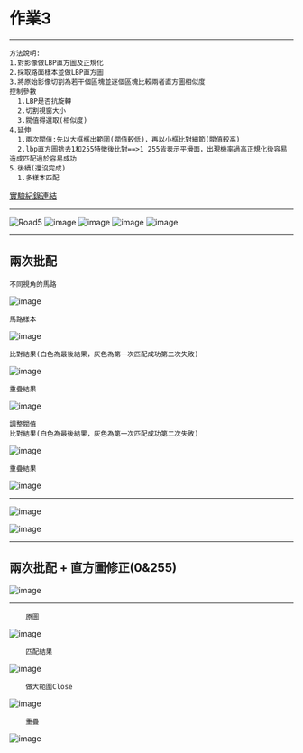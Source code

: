 #  作業3
---
    方法說明:
    1.對影像做LBP直方圖及正規化
    2.採取路面樣本並做LBP直方圖
    3.將原始影像切割為若干個區塊並逐個區塊比較兩者直方圖相似度
    控制參數
      1.LBP是否抗旋轉
      2.切割視窗大小
      3.閥值得選取(相似度)
    4.延伸
      1.兩次閥值:先以大框框出範圍(閥值較低)，再以小框比對細節(閥值較高)
      2.lbp直方圖捨去1和255特徵後比對==>1 255皆表示平滑面，出現機率過高正規化後容易造成匹配過於容易成功
    5.後續(還沒完成)
      1.多樣本匹配


[實驗紀錄連結](https://www.evernote.com/l/AY4xh_cOYfFOF6FP0dLlBXag-NctNuXjjI0/)

---

![Road5](https://github.com/HsuTengHsiung/Image-processing/blob/master/000.%E4%BD%9C%E6%A5%AD%E7%B4%80%E9%8C%84/HW3/Road5_%E7%9B%B4%E6%96%B9%E5%9C%96%E5%8C%B9%E9%85%8D%E4%B8%80%E6%AC%A1_%E9%96%A5%E5%80%BC%E6%B8%AC%E8%A9%A6/Road_5.jpg)
![image](https://github.com/HsuTengHsiung/Image-processing/blob/master/000.%E4%BD%9C%E6%A5%AD%E7%B4%80%E9%8C%84/HW3/Road5_%E7%9B%B4%E6%96%B9%E5%9C%96%E5%8C%B9%E9%85%8D%E4%B8%80%E6%AC%A1_%E9%96%A5%E5%80%BC%E6%B8%AC%E8%A9%A6/Block_test_Final_forRoad5.jpg)
![image](https://github.com/HsuTengHsiung/Image-processing/blob/master/000.%E4%BD%9C%E6%A5%AD%E7%B4%80%E9%8C%84/HW3/Road5_%E7%9B%B4%E6%96%B9%E5%9C%96%E5%8C%B9%E9%85%8D%E4%B8%80%E6%AC%A1_%E9%96%A5%E5%80%BC%E6%B8%AC%E8%A9%A6/Block_test_Final_forRoad5%20(4).jpg)
![image](https://github.com/HsuTengHsiung/Image-processing/blob/master/000.%E4%BD%9C%E6%A5%AD%E7%B4%80%E9%8C%84/HW3/Road5_%E7%9B%B4%E6%96%B9%E5%9C%96%E5%8C%B9%E9%85%8D%E4%B8%80%E6%AC%A1_%E9%96%A5%E5%80%BC%E6%B8%AC%E8%A9%A6/Block_test_Final_forRoad5%20(2).jpg)
![image](https://github.com/HsuTengHsiung/Image-processing/blob/master/000.%E4%BD%9C%E6%A5%AD%E7%B4%80%E9%8C%84/HW3/Road5_%E7%9B%B4%E6%96%B9%E5%9C%96%E5%8C%B9%E9%85%8D%E4%B8%80%E6%AC%A1_%E9%96%A5%E5%80%BC%E6%B8%AC%E8%A9%A6/Block_test_Final_forRoad5%20(3).jpg)

------------------------------------------
##  兩次批配

    不同視角的馬路
![image](https://github.com/HsuTengHsiung/Image-processing/blob/master/000.%E4%BD%9C%E6%A5%AD%E7%B4%80%E9%8C%84/HW3/Road12_%E7%9B%B4%E6%96%B9%E5%9C%96%E5%8C%B9%E9%85%8D/Road_12.jpg)

    馬路樣本
![image](https://github.com/HsuTengHsiung/Image-processing/blob/master/000.%E4%BD%9C%E6%A5%AD%E7%B4%80%E9%8C%84/HW3/Road12_%E7%9B%B4%E6%96%B9%E5%9C%96%E5%8C%B9%E9%85%8D/Road_12_Sample.jpg)

    比對結果(白色為最後結果，灰色為第一次匹配成功第二次失敗)
![image](https://github.com/HsuTengHsiung/Image-processing/blob/master/000.%E4%BD%9C%E6%A5%AD%E7%B4%80%E9%8C%84/HW3/Road12_%E7%9B%B4%E6%96%B9%E5%9C%96%E5%8C%B9%E9%85%8D/Road_Block_test1_2.jpg)

    重疊結果
![image](https://github.com/HsuTengHsiung/Image-processing/blob/master/000.%E4%BD%9C%E6%A5%AD%E7%B4%80%E9%8C%84/HW3/Road12_%E7%9B%B4%E6%96%B9%E5%9C%96%E5%8C%B9%E9%85%8D/Road_Block_test1.jpg)

    調整閥值
    比對結果(白色為最後結果，灰色為第一次匹配成功第二次失敗)
![image](https://github.com/HsuTengHsiung/Image-processing/blob/master/000.%E4%BD%9C%E6%A5%AD%E7%B4%80%E9%8C%84/HW3/Road12_%E7%9B%B4%E6%96%B9%E5%9C%96%E5%8C%B9%E9%85%8D/Road_Block_test2_2.jpg)

    重疊結果
![image](https://github.com/HsuTengHsiung/Image-processing/blob/master/000.%E4%BD%9C%E6%A5%AD%E7%B4%80%E9%8C%84/HW3/Road12_%E7%9B%B4%E6%96%B9%E5%9C%96%E5%8C%B9%E9%85%8D/Road_Block_test2_1.jpg)

------------------------------------------

![image](https://github.com/HsuTengHsiung/Image-processing/blob/master/000.%E4%BD%9C%E6%A5%AD%E7%B4%80%E9%8C%84/HW3/Road7_%E7%9B%B4%E6%96%B9%E5%9C%96%E5%8C%B9%E9%85%8D_%E4%BA%8C%E6%AC%A1_%E9%96%A5%E5%80%BC%E6%B8%AC%E8%A9%A6/Block_test_forRoad5_2.jpg)

![image](https://github.com/HsuTengHsiung/Image-processing/blob/master/000.%E4%BD%9C%E6%A5%AD%E7%B4%80%E9%8C%84/HW3/Road7_%E7%9B%B4%E6%96%B9%E5%9C%96%E5%8C%B9%E9%85%8D_%E4%BA%8C%E6%AC%A1_%E9%96%A5%E5%80%BC%E6%B8%AC%E8%A9%A6/Block_test_Final2_forRoad5_raw_image.jpg)




------------------------------------------
##  兩次批配 + 直方圖修正(0&255)

![image](https://github.com/HsuTengHsiung/Image-processing/blob/master/000.%E4%BD%9C%E6%A5%AD%E7%B4%80%E9%8C%84/HW3/Road10_%E7%9B%B4%E6%96%B9%E5%9C%96%E5%8C%B9%E9%85%8D_%E7%9B%B4%E6%96%B9%E5%9C%96%E5%8E%BB0%26255/Road_10%E5%8C%B9%E9%85%8D%E6%B8%AC%E8%A9%A6.jpg)

--------------------------------------------
        原圖
![image](https://github.com/HsuTengHsiung/Image-processing/blob/master/000.%E4%BD%9C%E6%A5%AD%E7%B4%80%E9%8C%84/HW3/Road16_%E7%9B%B4%E6%96%B9%E5%9C%96%E5%8C%B9%E9%85%8D_%E7%9B%B4%E6%96%B9%E5%9C%96%E5%8E%BB0%26255/Road_16_raw.jpg)

        匹配結果
![image](https://github.com/HsuTengHsiung/Image-processing/blob/master/000.%E4%BD%9C%E6%A5%AD%E7%B4%80%E9%8C%84/HW3/Road16_%E7%9B%B4%E6%96%B9%E5%9C%96%E5%8C%B9%E9%85%8D_%E7%9B%B4%E6%96%B9%E5%9C%96%E5%8E%BB0%26255/Road_16_raw_LBP.jpg)

        做大範圍Close
![image](https://github.com/HsuTengHsiung/Image-processing/blob/master/000.%E4%BD%9C%E6%A5%AD%E7%B4%80%E9%8C%84/HW3/Road16_%E7%9B%B4%E6%96%B9%E5%9C%96%E5%8C%B9%E9%85%8D_%E7%9B%B4%E6%96%B9%E5%9C%96%E5%8E%BB0%26255/Road_16_raw_LBP_Close.jpg)

        重疊
![image](https://github.com/HsuTengHsiung/Image-processing/blob/master/000.%E4%BD%9C%E6%A5%AD%E7%B4%80%E9%8C%84/HW3/Road16_%E7%9B%B4%E6%96%B9%E5%9C%96%E5%8C%B9%E9%85%8D_%E7%9B%B4%E6%96%B9%E5%9C%96%E5%8E%BB0%26255/Road_16_raw_LBP_Close_Final.jpg)
